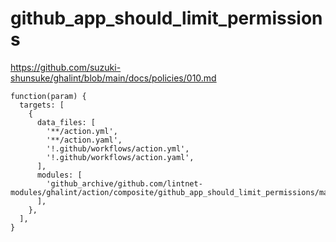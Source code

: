 # github_app_should_limit_permissions

https://github.com/suzuki-shunsuke/ghalint/blob/main/docs/policies/010.md

```jsonnet
function(param) {
  targets: [
    {
      data_files: [
        '**/action.yml',
        '**/action.yaml',
        '!.github/workflows/action.yml',
        '!.github/workflows/action.yaml',
      ],
      modules: [
        'github_archive/github.com/lintnet-modules/ghalint/action/composite/github_app_should_limit_permissions/main.jsonnet@0f350f659c7c64c7398249ea0fc23d1cec45c12a:v0.2.0',
      ],
    },
  ],
}
```
